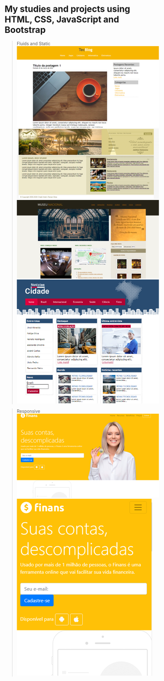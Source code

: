 # My studies and projects using HTML, CSS, JavaScript and Bootstrap
>Fluids and Static
![tecblog.PNG](images/tecblog.PNG "tecblog")
![chalehotel.PNG](images/chalehotel.PNG "chalehotel")
![museu.PNG](images/museu.PNG "museu")
![noticias.PNG](images/noticias.PNG "noticias")

>Responsive
![finans.PNG](images/finans.PNG "finans")
![finans2.PNG](images/finans2.PNG "finans2")